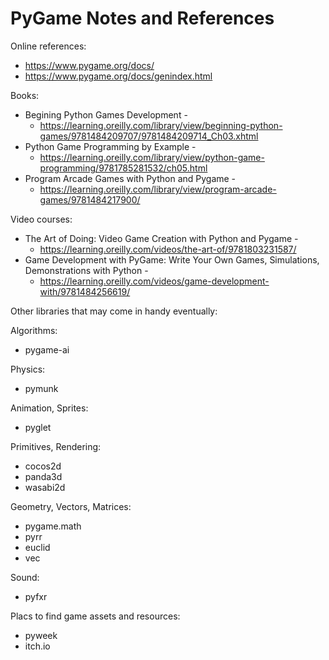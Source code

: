 # PyGame Notes and References

Online references:
- https://www.pygame.org/docs/
- https://www.pygame.org/docs/genindex.html

Books:
- Begining Python Games Development -
    - https://learning.oreilly.com/library/view/beginning-python-games/9781484209707/9781484209714_Ch03.xhtml
- Python Game Programming by Example -
    - https://learning.oreilly.com/library/view/python-game-programming/9781785281532/ch05.html
- Program Arcade Games with Python and Pygame -
    - https://learning.oreilly.com/library/view/program-arcade-games/9781484217900/


Video courses:
- The Art of Doing: Video Game Creation with Python and Pygame -
    - https://learning.oreilly.com/videos/the-art-of/9781803231587/
- Game Development with PyGame: Write Your Own Games, Simulations, Demonstrations with Python -
    - https://learning.oreilly.com/videos/game-development-with/9781484256619/


Other libraries that may come in handy eventually:

Algorithms:
- pygame-ai

Physics:
- pymunk

Animation, Sprites:
- pyglet

Primitives, Rendering:
- cocos2d
- panda3d
- wasabi2d

Geometry, Vectors, Matrices:
- pygame.math
- pyrr
- euclid
- vec

Sound:
- pyfxr


Placs to find game assets and resources:
- pyweek
- itch.io
